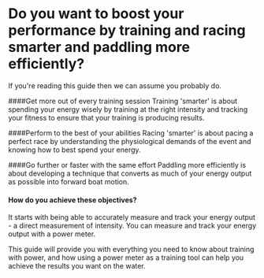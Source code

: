# Do you want to boost your performance by training and racing smarter and paddling more efficiently?

If you're reading this guide then we can assume you probably do.

####Get more out of every training session
Training 'smarter' is about spending your energy wisely by training at the right intensity and tracking your fitness to ensure that your training is producing results.

####Perform to the best of your abilities
Racing 'smarter' is about pacing a perfect race by understanding the physiological demands of the event and knowing how to best spend your energy.

####Go further or faster with the same effort
Paddling more efficiently is about developing a technique that converts as much of your energy output as possible into forward boat motion.

#### How do you achieve these objectives?
It starts with being able to accurately measure and track your energy output - a direct measurement of intensity. You can measure and track your energy output with a power meter.

This guide will provide you with everything you need to know about training with power, and how using a power meter as a training tool can help you achieve the results you want on the water.
